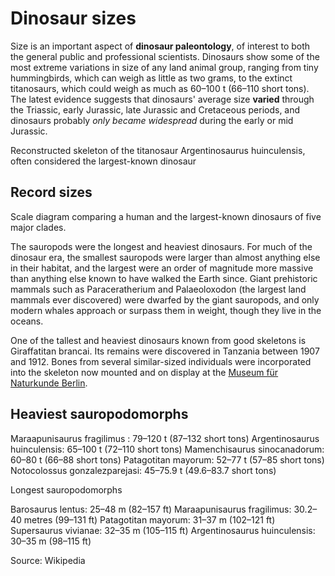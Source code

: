 # Dinosaur sizes

Size is an important aspect of **dinosaur paleontology**, of interest to both the general public and professional scientists. Dinosaurs show some of the most extreme variations in size of any land animal group, ranging from tiny hummingbirds, which can weigh as little as two grams, to the extinct titanosaurs, which could weigh as much as 60–100 t (66–110 short tons). The latest evidence suggests that dinosaurs' average size **varied** through the Triassic, early Jurassic, late Jurassic and Cretaceous periods, and dinosaurs probably *only became widespread* during the early or mid Jurassic.


Reconstructed skeleton of the titanosaur Argentinosaurus huinculensis, often considered the largest-known dinosaur

## Record sizes

Scale diagram comparing a human and the largest-known dinosaurs of five major clades.

The sauropods were the longest and heaviest dinosaurs. For much of the dinosaur era, the smallest sauropods were larger than almost anything else in their habitat, and the largest were an order of magnitude more massive than anything else known to have walked the Earth since. Giant prehistoric mammals such as Paraceratherium and Palaeoloxodon (the largest land mammals ever discovered) were dwarfed by the giant sauropods, and only modern whales approach or surpass them in weight, though they live in the oceans.

One of the tallest and heaviest dinosaurs known from good skeletons is Giraffatitan brancai. Its remains were discovered in Tanzania between 1907 and 1912. Bones from several similar-sized individuals were incorporated into the skeleton now mounted and on display at the [Museum für Naturkunde Berlin](https://www.museumfuernaturkunde.berlin/en).

## Heaviest sauropodomorphs

Maraapunisaurus fragilimus : 79–120 t (87–132 short tons)
Argentinosaurus huinculensis: 65–100 t (72–110 short tons)
Mamenchisaurus sinocanadorum: 60–80 t (66–88 short tons)
Patagotitan mayorum: 52–77 t (57–85 short tons)
Notocolossus gonzalezparejasi: 45–75.9 t (49.6–83.7 short tons)

Longest sauropodomorphs

Barosaurus lentus: 25–48 m (82–157 ft)
Maraapunisaurus fragilimus: 30.2–40 metres (99–131 ft)
Patagotitan mayorum: 31–37 m (102–121 ft)
Supersaurus vivianae: 32–35 m (105–115 ft)
Argentinosaurus huinculensis: 30–35 m (98–115 ft)

Source: Wikipedia
